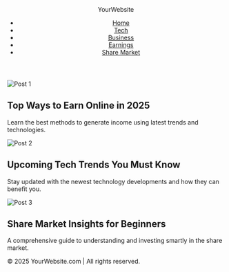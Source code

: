 <!DOCTYPE html>
<html lang="en">
<head>
    <meta charset="UTF-8">
    <meta name="viewport" content="width=device-width, initial-scale=1.0">
    <title>YourWebsite</title>
    <link rel="stylesheet" href="style.css">
</head>
<body>
    <header>
        <div class="logo">YourWebsite</div>
        <nav>
            <ul>
                <li><a href="#">Home</a></li>
                <li><a href="#">Tech</a></li>
                <li><a href="#">Business</a></li>
                <li><a href="#">Earnings</a></li>
                <li><a href="#">Share Market</a></li>
            </ul>
        </nav>
    </header>
    <main>
        <section class="blog-posts">
            <div class="post">
                <img src="images/post1.jpg" alt="Post 1">
                <h2>Top Ways to Earn Online in 2025</h2>
                <p>Learn the best methods to generate income using latest trends and technologies.</p>
            </div>
            <div class="post">
                <img src="images/post2.jpg" alt="Post 2">
                <h2>Upcoming Tech Trends You Must Know</h2>
                <p>Stay updated with the newest technology developments and how they can benefit you.</p>
            </div>
            <div class="post">
                <img src="images/post3.jpg" alt="Post 3">
                <h2>Share Market Insights for Beginners</h2>
                <p>A comprehensive guide to understanding and investing smartly in the share market.</p>
            </div>
        </section>
    </main>
    <footer>
        <p>© 2025 YourWebsite.com | All rights reserved.</p>
    </footer>
</body>
</html>
